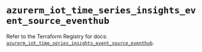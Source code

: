# `azurerm_iot_time_series_insights_event_source_eventhub`

Refer to the Terraform Registry for docs: [`azurerm_iot_time_series_insights_event_source_eventhub`](https://registry.terraform.io/providers/hashicorp/azurerm/3.110.0/docs/resources/iot_time_series_insights_event_source_eventhub).
